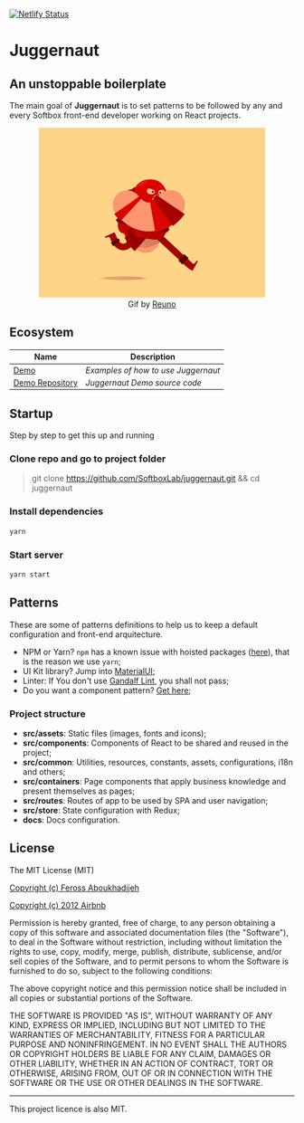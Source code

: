 [![Netlify Status](https://api.netlify.com/api/v1/badges/7cdc05a8-9023-4af3-8f04-4b8b63ec51f3/deploy-status)](https://app.netlify.com/sites/juggernaut/deploys)

# Juggernaut

## An unstoppable boilerplate

The main goal of **Juggernaut** is to set patterns to be followed by any and every Softbox front-end developer working on React projects.

<p align="center">
	<img src="src/assets/images/juggernaut.gif" width="400px" />
  <br />
  Gif by <a href="https://dribbble.com/Reuno" target="_blank">Reuno</a>
</p>

## Ecosystem

Name | Description
--- | ---
[Demo](https://juggernaut-demo.web.app/) | *Examples of how to use Juggernaut*
[Demo Repository](https://github.com/SoftboxLab/juggernaut-demo) | *Juggernaut Demo source code*

## Startup

Step by step to get this up and running

### Clone repo and go to project folder

> git clone https://github.com/SoftboxLab/juggernaut.git && cd juggernaut

### Install dependencies

```bash
yarn
```

### Start server

```bash
yarn start
```

## Patterns

These are some of patterns definitions to help us to keep a default configuration and front-end arquitecture.

- NPM or Yarn? `npm` has a known issue with hoisted packages ([here](https://npm.community/t/packages-with-peerdependencies-are-incorrectly-hoisted/4794)), that is the reason we use `yarn`;
- UI Kit library? Jump into [MaterialUI](https://material-ui.com);
- Linter: If You don't use [Gandalf Lint](https://github.com/SoftboxLab/gandalf-lint), you shall not pass;
- Do you want a component pattern? [Get here](src/containers/Home/index.jsx);

### Project structure

- **src/assets**: Static files (images, fonts and icons);
- **src/components**: Components of React to be shared and reused in the project;
- **src/common**: Utilities, resources, constants, assets, configurations, i18n and others;
- **src/containers**: Page components that apply business knowledge and present themselves as pages;
- **src/routes**: Routes of app to be used by SPA and user navigation;
- **src/store**: State configuration with Redux;
- **docs**: Docs configuration.


## License

The MIT License (MIT)

[Copyright (c) Feross Aboukhadijeh](https://github.com/standard/eslint-config-standard)

[Copyright (c) 2012 Airbnb](https://github.com/airbnb/javascript)

Permission is hereby granted, free of charge, to any person obtaining a copy of
this software and associated documentation files (the "Software"), to deal in
the Software without restriction, including without limitation the rights to
use, copy, modify, merge, publish, distribute, sublicense, and/or sell copies of
the Software, and to permit persons to whom the Software is furnished to do so,
subject to the following conditions:

The above copyright notice and this permission notice shall be included in all
copies or substantial portions of the Software.

THE SOFTWARE IS PROVIDED "AS IS", WITHOUT WARRANTY OF ANY KIND, EXPRESS OR
IMPLIED, INCLUDING BUT NOT LIMITED TO THE WARRANTIES OF MERCHANTABILITY, FITNESS
FOR A PARTICULAR PURPOSE AND NONINFRINGEMENT. IN NO EVENT SHALL THE AUTHORS OR
COPYRIGHT HOLDERS BE LIABLE FOR ANY CLAIM, DAMAGES OR OTHER LIABILITY, WHETHER
IN AN ACTION OF CONTRACT, TORT OR OTHERWISE, ARISING FROM, OUT OF OR IN
CONNECTION WITH THE SOFTWARE OR THE USE OR OTHER DEALINGS IN THE SOFTWARE.

---

This project licence is also MIT.
